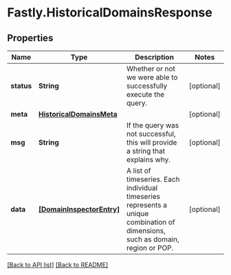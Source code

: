 # Fastly.HistoricalDomainsResponse

## Properties

Name | Type | Description | Notes
------------ | ------------- | ------------- | -------------
**status** | **String** | Whether or not we were able to successfully execute the query. | [optional] 
**meta** | [**HistoricalDomainsMeta**](HistoricalDomainsMeta.md) |  | [optional] 
**msg** | **String** | If the query was not successful, this will provide a string that explains why. | [optional] 
**data** | [**[DomainInspectorEntry]**](DomainInspectorEntry.md) | A list of timeseries. Each individual timeseries represents a unique combination of dimensions, such as domain, region or POP. | [optional] 


[[Back to API list]](../../README.md#endpoints) [[Back to README]](../../README.md)

